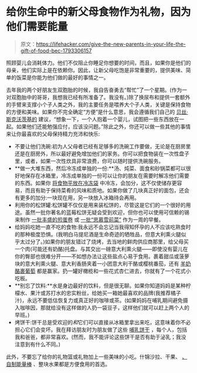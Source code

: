 # 给你生命中的新父母食物作为礼物，因为他们需要能量

> 原文：<https://lifehacker.com/give-the-new-parents-in-your-life-the-gift-of-food-bec-1793306157>

照顾婴儿会消耗体力。他们不仅阻止你睡足你想要的时间，而且，如果你是他们的母亲，他们实际上是在依赖你。因此，让新父母吃饱是非常重要的，提供美味、简单的饭菜是你能为他们做的最好的事情之一。



去年我的两个好朋友生双胞胎的时候，我自告奋勇去“帮忙”了一个星期。(作为一对双胞胎中的哥哥，我想我已经有所准备了。我没有。)除了换尿布和提供一套额外的手臂来支撑小个子人类之外，我的主要任务是喂养大个子人类，关键是保持食物的方便和美味。如果你不完全确定“方便”是什么意思，我会遵循我们自己的 [贝丝·斯克沃茨基的](https://kinja.com/bethskw) 建议，“想象一下，一个人抱着一个婴儿，试图把一些东西放在一起。如果他们还能勉强应付，应该没问题。”除此之外，你还可以做一些其他的事情来让你最喜欢的父母保持精力充沛和快乐:

*   不要让他们洗碗:初为人父母者已经有足够多的洗碗工作要做，无论是在厨房里还是在厨房外，所以最好避免增加他们的家务。你可以把食物装在一次性盘子里，或者，如果一次性炊具非常浪费，你可以随时提供洗碗服务。
*   **做一大堆东西，然后冷冻成单独的一份:**汤、炖菜、面食和砂锅菜都可以很好地保存在冰箱里，冷冻成单独的一份可以让你的朋友在需要时解冻他们需要的东西。如果你 [将食物平放在冷冻袋](http://skillet.lifehacker.com/freeze-food-flat-for-easy-storage-and-defrosting-1787152773) 中冷冻，会加分，这不仅使储存更容易，而且有助于保持菜肴的风味和质地。如果你做了几块真正好的面包，还会有更多的加分:一块现在用，另一块放入冰箱待会再用。
*   利用你的松饼罐:松饼罐不仅仅是用来装松饼的，尽管这是它们的一个很好的用途。虽然一批你著名的蓝莓松饼无疑会受到欢迎，但你也可以使用可信赖的锡来制作 [一批丰盛的煎蛋卷](http://lifehacker.com/muffin-pan-omelets-let-you-make-breakfast-for-the-week-5947634) 或 [一批“思慕雪前菜”](http://vitals.lifehacker.com/pre-make-smoothie-starters-in-muffin-tins-for-super-q-1790951941) 作为一周的早餐。
*   给妈妈吃她一直不吃的食物:我永远不会忘记当我得知怀孕的人不应该吃熟食时的那种极度恐惧。(我明白马提尼酒是生命奇迹的牺牲品，但意大利熏火腿似乎太过分了。)如果你的朋友错过了烧烤，去当地的鲜肉供应商那里，给父母买一个肉(可能还有奶酪)托盘。与其交出一磅意大利熏火腿——即使没有婴儿在你的臀部也很难分开——不如想办法让这些盐点心易于食用。裹着甜瓜或菠萝块的意大利熏火腿、意大利香肠夹着一小团意大利干酪或樱桃番茄，还有 [羊奶酪裹葡萄](http://www.thekitchn.com/easy-party-appetizer-grapes-wrapped-in-goat-cheese-168429) 都是赢家。扔一罐好橄榄和一些花式杏仁进去，你就有了一个花式小吃板。
*   **别忘了饮料:**水是身边最好的饮料，但是很无聊。如果你知道妈妈是某种柠檬水、果汁或苏打水的忠实粉丝，给她买一箱她最喜欢的品牌(我推荐橘子汁)，永远不要低估恢复力或真正好的咖啡或茶。(如果妈妈在哺乳期间避免摄入咖啡因，那就给没有这样做的人扔一袋豆子，这样他们就可以赶上两个人的早班。)
*   烤饼干:饼干总是受欢迎的*和*它们可以直接从冰箱里拿出来吃，这意味着你不必担心它们会变坏。我在拜访朋友时为朋友做了这些 [哺乳饼干](http://www.howsweeteats.com/2015/02/lactation-cookies/) ，每个人，包括我和爸爸，都非常喜欢。(然而，我不能评论这些饼干是否有助于泌乳；我没注意到有什么不同。)

此外，不要忘了给你的礼物篮或礼物加上一些美味的小吃。什锦沙拉、干果、 [、自制能量棒](http://lifehacker.com/make-your-own-homemade-energy-bars-for-a-nutritious-he-5872906) 、整块水果都是方便食用的首选。